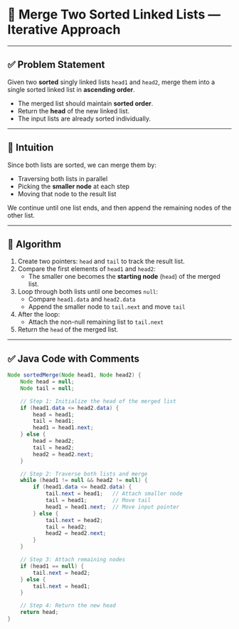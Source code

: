 # 🔗 Merge Two Sorted Linked Lists — Iterative Approach

---

## ✅ Problem Statement

Given two **sorted** singly linked lists `head1` and `head2`, merge them into a single sorted linked list in **ascending order**.

- The merged list should maintain **sorted order**.
- Return the **head** of the new linked list.
- The input lists are already sorted individually.

---

## 🧠 Intuition

Since both lists are sorted, we can merge them by:
- Traversing both lists in parallel
- Picking the **smaller node** at each step
- Moving that node to the result list

We continue until one list ends, and then append the remaining nodes of the other list.

---

## 📘 Algorithm

1. Create two pointers: `head` and `tail` to track the result list.
2. Compare the first elements of `head1` and `head2`:
   - The smaller one becomes the **starting node** (`head`) of the merged list.
3. Loop through both lists until one becomes `null`:
   - Compare `head1.data` and `head2.data`
   - Append the smaller node to `tail.next` and move `tail`
4. After the loop:
   - Attach the non-null remaining list to `tail.next`
5. Return the `head` of the merged list.

---

## ✅ Java Code with Comments

```java
Node sortedMerge(Node head1, Node head2) {
    Node head = null;
    Node tail = null;

    // Step 1: Initialize the head of the merged list
    if (head1.data <= head2.data) {
        head = head1;
        tail = head1;
        head1 = head1.next;
    } else {
        head = head2;
        tail = head2;
        head2 = head2.next;
    }

    // Step 2: Traverse both lists and merge
    while (head1 != null && head2 != null) {
        if (head1.data <= head2.data) {
            tail.next = head1;   // Attach smaller node
            tail = head1;        // Move tail
            head1 = head1.next;  // Move input pointer
        } else {
            tail.next = head2;
            tail = head2;
            head2 = head2.next;
        }
    }

    // Step 3: Attach remaining nodes
    if (head1 == null) {
        tail.next = head2;
    } else {
        tail.next = head1;
    }

    // Step 4: Return the new head
    return head;
}
